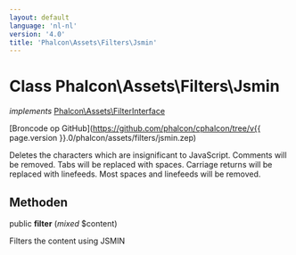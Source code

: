 ```yaml
---
layout: default
language: 'nl-nl'
version: '4.0'
title: 'Phalcon\Assets\Filters\Jsmin'
---
```

# Class **Phalcon\Assets\Filters\Jsmin**

*implements* [Phalcon\Assets\FilterInterface](Phalcon_Assets_FilterInterface)

[Broncode op GitHub](https://github.com/phalcon/cphalcon/tree/v{{ page.version }}.0/phalcon/assets/filters/jsmin.zep)

Deletes the characters which are insignificant to JavaScript. Comments will be removed. Tabs will be replaced with spaces. Carriage returns will be replaced with linefeeds. Most spaces and linefeeds will be removed.

## Methoden

public **filter** (*mixed* $content)

Filters the content using JSMIN